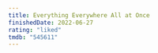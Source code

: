 ```yaml
---
title: Everything Everywhere All at Once
finishedDate: 2022-06-27
rating: "liked"
tmdb: "545611"
---
```

